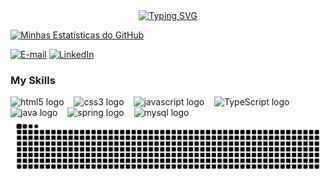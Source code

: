 <div align="center">
  <a href="https://git.io/typing-svg">
    <img src="https://readme-typing-svg.demolab.com?font=Fira+Code&weight=500&size=22&pause=1000&color=0000FF&center=true&vCenter=true&random=false&width=524&lines=%E2%8A%B9+Bem-vindo+ao+meu+perfil!" + alt="Typing SVG">
  </a>
</div>




[![Minhas Estatísticas do GitHub](https://github-readme-stats.vercel.app/api?username=raimundob&show_icons=true&theme=radical)](https://github.com/anuraghazra/github-readme-stats)







[![E-mail](https://img.shields.io/badge/-Email-000?style=for-the-badge&logo=microsoft-outlook&logoColor=FF00F6&color:FFF)](mailto:raimundobarbosadasilva507@gmail.com)
[![LinkedIn](https://img.shields.io/badge/-LinkedIn-000?style=for-the-badge&logo=linkedin&logoColor=FF00F6&color:FFF)](http://www.linkedin.com/in/raimundo-b-silva-281012371/)

<h3 align="left">My Skills</h3>


<div align="left">
   <img src="https://cdn.jsdelivr.net/gh/devicons/devicon/icons/html5/html5-original.svg" height="25" alt="html5 logo"  />
   <img width="8" />
   <img src="https://cdn.jsdelivr.net/gh/devicons/devicon/icons/css3/css3-original.svg" height="25" alt="css3 logo"  />
   <img width="8" />
   <img src="https://cdn.jsdelivr.net/gh/devicons/devicon/icons/javascript/javascript-plain.svg" height="25" alt="javascript logo"  />
   <img width="8" />
   <img src="https://cdn.jsdelivr.net/gh/devicons/devicon/icons/typescript/typescript-original.svg" height="25" alt="TypeScript logo" />
   <img width="8" />
   <img src="https://cdn.jsdelivr.net/gh/devicons/devicon/icons/java/java-original.svg" height="25" alt="java logo"  />
   <img width="8" />
   <img src="https://cdn.jsdelivr.net/gh/devicons/devicon/icons/spring/spring-original.svg" height="25" alt="spring logo"  />
   <img width="8" />
   <img src="https://cdn.jsdelivr.net/gh/devicons/devicon/icons/mysql/mysql-original.svg" height="25" alt="mysql logo"  />
   <img width="8" />


<picture align="center">
  <source media="(prefers-color-scheme: dark)" srcset="https://raw.githubusercontent.com/Raimundofiles/raimundob/output/github-contribution-grid-snake-dark.svg">
  <source media="(prefers-color-scheme: light)" srcset="https://raw.githubusercontent.com/Raimundofiles/raimundob/output/github-contribution-grid-snake-dark.svg">
  <img align="center" alt="github contribution grid snake animation" src="https://raw.githubusercontent.com/Raimundofiles/raimundob/output/github-contribution-grid-snake.svg">
</picture>








